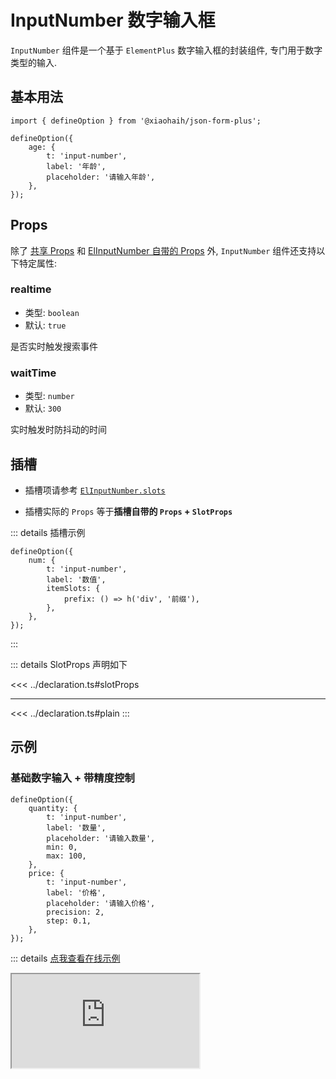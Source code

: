 # InputNumber 数字输入框

`InputNumber` 组件是一个基于 `ElementPlus` 数字输入框的封装组件, 专门用于数字类型的输入.

## 基本用法

```tsx
import { defineOption } from '@xiaohaih/json-form-plus';

defineOption({
    age: {
        t: 'input-number',
        label: '年龄',
        placeholder: '请输入年龄',
    },
});
```

## Props

除了 [共享 Props](../shares/share-props.md) 和 [ElInputNumber 自带的 Props](https://element-plus.org/zh-CN/component/input-number.html#attributes) 外, `InputNumber` 组件还支持以下特定属性:

### realtime

- 类型: `boolean`
- 默认: `true`

是否实时触发搜索事件

### waitTime

- 类型: `number`
- 默认: `300`

实时触发时防抖动的时间

## 插槽

- 插槽项请参考 [`ElInputNumber.slots`](https://element-plus.org/zh-CN/component/input-number.html#slots)

- 插槽实际的 `Props` 等于**插槽自带的 `Props` + `SlotProps`**

::: details 插槽示例

```tsx
defineOption({
    num: {
        t: 'input-number',
        label: '数值',
        itemSlots: {
            prefix: () => h('div', '前缀'),
        },
    },
});
```

:::

::: details SlotProps 声明如下

<<< ../declaration.ts#slotProps

---

<<< ../declaration.ts#plain
:::

## 示例

<script setup>
import Iframe from '../../vue-components/iframe.vue';
</script>

### 基础数字输入 + 带精度控制

```tsx
defineOption({
    quantity: {
        t: 'input-number',
        label: '数量',
        placeholder: '请输入数量',
        min: 0,
        max: 100,
    },
    price: {
        t: 'input-number',
        label: '价格',
        placeholder: '请输入价格',
        precision: 2,
        step: 0.1,
    },
});
```

::: details [点我查看在线示例](https://code.juejin.cn/pen/7543940513415331875)

<Iframe src="https://code.juejin.cn/pen/7543940513415331875" />
:::

<!-- ### 实时搜索

```tsx
defineOption({
    score: {
        t: 'input-number',
        label: '评分',
        placeholder: '请输入评分',
        realtime: true,
        waitTime: 500,
        min: 0,
        max: 100,
    },
});
```

::: details [点我查看在线示例](https://code.juejin.cn/pen/7543941425876959284)

<Iframe src="https://code.juejin.cn/pen/7543941425876959284" />
::: -->

## 注意事项

1. 支持 `ElFormItem` 组件所有的 `Props`
2. 支持 `ElInputNumber` 组件所有的 `Props`

::: info tips: 当 `ElFormItem` 组件与 `ElInputNumber` 组件的 `Props` 冲突时

- 可通过 `formItemProps` 将属性传递给 `ElFormItem`

- 可通过 `staticProps` 将属性传递给 `ElInputNumber`

:::
